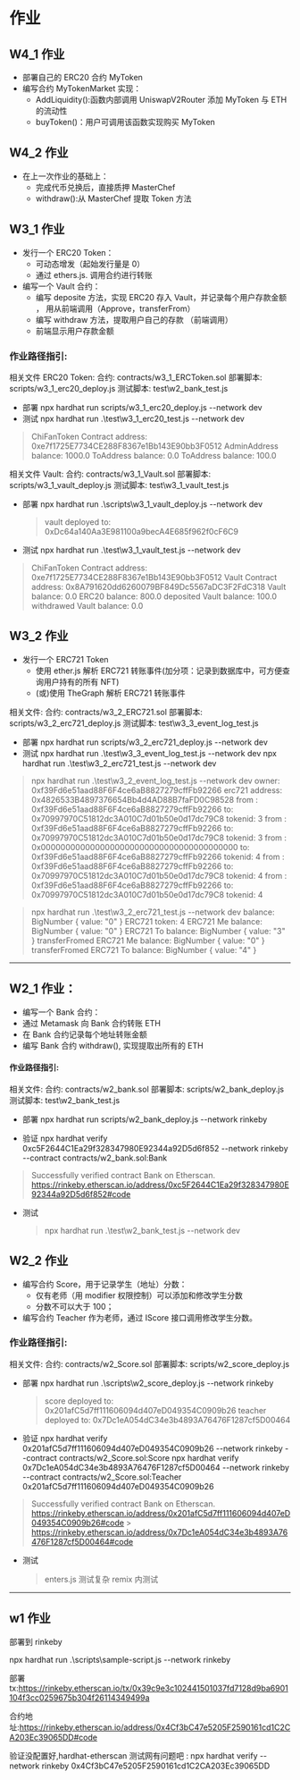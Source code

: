 # 作业

## W4_1 作业

- 部署自己的 ERC20 合约 MyToken
- 编写合约 MyTokenMarket 实现：
  - AddLiquidity():函数内部调用 UniswapV2Router 添加 MyToken 与 ETH 的流动性
  - buyToken()：用户可调用该函数实现购买 MyToken

## W4_2 作业

- 在上一次作业的基础上：
  - 完成代币兑换后，直接质押 MasterChef
  - withdraw():从 MasterChef 提取 Token 方法

## W3_1 作业

- 发⾏⼀个 ERC20 Token：
  - 可动态增发（起始发⾏量是 0）
  - 通过 ethers.js. 调⽤合约进⾏转账
- 编写⼀个 Vault 合约：
  - 编写 deposite ⽅法，实现 ERC20 存⼊ Vault，并记录每个⽤户存款⾦额 ， ⽤从前端调⽤（Approve，transferFrom）
  - 编写 withdraw ⽅法，提取⽤户⾃⼰的存款 （前端调⽤）
  - 前端显示⽤户存款⾦额

### 作业路径指引:

相关文件 ERC20 Token:
合约: contracts/w3_1_ERCToken.sol
部署脚本: scripts/w3_1_erc20_deploy.js
测试脚本: test\w2_bank_test.js

- 部署
  npx hardhat run scripts/w3_1_erc20_deploy.js --network dev
- 测试
  npx hardhat run .\test\w3_1_erc20_test.js --network dev

> ChiFanToken Contract address: 0xe7f1725E7734CE288F8367e1Bb143E90bb3F0512
> AdminAddress balance: 1000.0
> ToAddress balance: 0.0
> ToAddress balance: 100.0

相关文件 Vault:
合约: contracts/w3_1_Vault.sol
部署脚本: scripts/w3_1_vault_deploy.js
测试脚本: test\w3_1_vault_test.js

- 部署
  npx hardhat run .\scripts\w3_1_vault_deploy.js --network dev
  > vault deployed to: 0xDc64a140Aa3E981100a9becA4E685f962f0cF6C9
- 测试
  npx hardhat run .\test\w3_1_vault_test.js --network dev

> ChiFanToken Contract address: 0xe7f1725E7734CE288F8367e1Bb143E90bb3F0512
> Vault Contract address: 0x8A791620dd6260079BF849Dc5567aDC3F2FdC318
> Vault balance: 0.0
> ERC20 balance: 800.0
> deposited Vault balance: 100.0
> withdrawed Vault balance: 0.0

## W3_2 作业

- 发行一个 ERC721 Token
  - 使用 ether.js 解析 ERC721 转账事件(加分项：记录到数据库中，可方便查询用户持有的所有 NFT)
  - (或)使用 TheGraph 解析 ERC721 转账事件

相关文件:
合约: contracts/w3_2_ERC721.sol
部署脚本: scripts/w3_2_erc721_deploy.js
测试脚本: test\w3_3_event_log_test.js

- 部署
  npx hardhat run scripts/w3_2_erc721_deploy.js --network dev
- 测试
  npx hardhat run .\test\w3_3_event_log_test.js --network dev
  npx hardhat run .\test\w3_2_erc721_test.js --network dev

> npx hardhat run .\test\w3_2_event_log_test.js --network dev
> owner: 0xf39Fd6e51aad88F6F4ce6aB8827279cffFb92266 erc721 address: 0x4826533B4897376654Bb4d4AD88B7faFD0C98528
> from : 0xf39Fd6e51aad88F6F4ce6aB8827279cffFb92266 to: 0x70997970C51812dc3A010C7d01b50e0d17dc79C8 tokenid: 3
> from : 0xf39Fd6e51aad88F6F4ce6aB8827279cffFb92266 to: 0x70997970C51812dc3A010C7d01b50e0d17dc79C8 tokenid: 3
> from : 0x0000000000000000000000000000000000000000 to: 0xf39Fd6e51aad88F6F4ce6aB8827279cffFb92266 tokenid: 4
> from : 0xf39Fd6e51aad88F6F4ce6aB8827279cffFb92266 to: 0x70997970C51812dc3A010C7d01b50e0d17dc79C8 tokenid: 4
> from : 0xf39Fd6e51aad88F6F4ce6aB8827279cffFb92266 to: 0x70997970C51812dc3A010C7d01b50e0d17dc79C8 tokenid: 4

> npx hardhat run .\test\w3_2_erc721_test.js --network dev
> balance: BigNumber { value: "0" }
> ERC721 token: 4
> ERC721 Me balance: BigNumber { value: "0" }
> ERC721 To balance: BigNumber { value: "3" }
> transferFromed ERC721 Me balance: BigNumber { value: "0" }
> transferFromed ERC721 To balance: BigNumber { value: "4" }

---

## W2_1 作业：

- 编写⼀个 Bank 合约：
- 通过 Metamask 向 Bank 合约转账 ETH
- 在 Bank 合约记录每个地址转账⾦额
- 编写 Bank 合约 withdraw(), 实现提取出所有的 ETH

#### 作业路径指引:

相关文件:
合约: contracts/w2_bank.sol
部署脚本: scripts/w2_bank_deploy.js
测试脚本: test\w2_bank_test.js

- 部署
  npx hardhat run scripts/w2_bank_deploy.js --network rinkeby

- 验证
  npx hardhat verify 0xc5F2644C1Ea29f328347980E92344a92D5d6f852 --network rinkeby --contract contracts/w2_bank.sol:Bank

> Successfully verified contract Bank on Etherscan.
> https://rinkeby.etherscan.io/address/0xc5F2644C1Ea29f328347980E92344a92D5d6f852#code

- 测试
  > npx hardhat run .\test\w2_bank_test.js --network dev

## W2_2 作业

- 编写合约 Score，⽤于记录学⽣（地址）分数：
  - 仅有⽼师（⽤ modifier 权限控制）可以添加和修改学⽣分数
  - 分数不可以⼤于 100；
- 编写合约 Teacher 作为⽼师，通过 IScore 接⼝调⽤修改学⽣分数。

### 作业路径指引:

相关文件:
合约: contracts/w2_Score.sol
部署脚本: scripts/w2_score_deploy.js

- 部署
  npx hardhat run .\scripts\w2_score_deploy.js --network rinkeby

  > score deployed to: 0x201afC5d7ff111606094d407eD049354C0909b26
  > teacher deployed to: 0x7Dc1eA054dC34e3b4893A76476F1287cf5D00464

- 验证
  npx hardhat verify 0x201afC5d7ff111606094d407eD049354C0909b26 --network rinkeby --contract contracts/w2_Score.sol:Score
  npx hardhat verify 0x7Dc1eA054dC34e3b4893A76476F1287cf5D00464 --network rinkeby --contract contracts/w2_Score.sol:Teacher 0x201afC5d7ff111606094d407eD049354C0909b26

> Successfully verified contract Bank on Etherscan.
> https://rinkeby.etherscan.io/address/0x201afC5d7ff111606094d407eD049354C0909b26#code > https://rinkeby.etherscan.io/address/0x7Dc1eA054dC34e3b4893A76476F1287cf5D00464#code

- 测试
  > enters.js 测试复杂 remix 内测试

---

## w1 作业

部署到 rinkeby

npx hardhat run .\scripts\sample-script.js --network rinkeby

部署 tx:https://rinkeby.etherscan.io/tx/0x39c9e3c102441501037fd7128d9ba6901104f3cc0259675b304f26114349499a

合约地址:https://rinkeby.etherscan.io/address/0x4Cf3bC47e5205F2590161cd1C2CA203Ec39065DD#code

验证没配置好,hardhat-etherscan 测试网有问题吧 : npx hardhat verify --network rinkeby 0x4Cf3bC47e5205F2590161cd1C2CA203Ec39065DD
